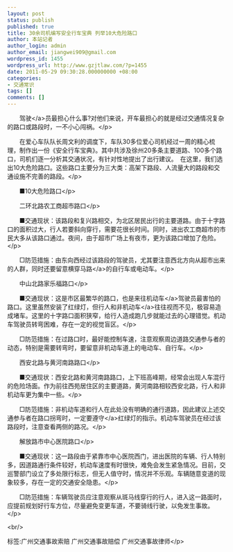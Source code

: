 ```yaml
---
layout: post
status: publish
published: true
title: 30余司机编写安全行车宝典 列举10大危险路口
author: 本站记者
author_login: admin
author_email: jiangwei909@gmail.com
wordpress_id: 1455
wordpress_url: http://www.gzjtlaw.com/?p=1455
date: 2011-05-29 09:30:28.000000000 +08:00
categories:
- 交通常识
tags: []
comments: []
---
```

<p><p>　　<a>驾驶<&#47;a>员最担心什么事?对他们来说，开车最担心的就是经过交通情况复杂的路口或路段时，一不小心闯祸。<&#47;p><p>　　在爱心车队队长周文利的调度下，车队30多位爱心司机经过一周的精心梳理，制作出一份《安全行车宝典》。其中共涉及徐州20多条主要道路、100多个路口，司机们逐一分析其交通状况，有针对性地提出了出行建议。　在这里，我们选出10大危险路口。这些路口主要分为三大类：高架下路段、人流量大的路段和交通设施不完善的路段。<&#47;p><p>　　■10大危险路口<&#47;p><p>　　二环北路农工商超市路口<&#47;p><p>　　■交通现状：该路段和复兴路相交，为北区居民出行的主要道路。由于十字路口的面积过大，行人若要斜向穿行，需要花很长时间。同时，进出农工商超市的市民大多从该路口通过。夜间，由于超市广场上有夜市，更为该路口增加了危险。<&#47;p><p>　　□防范措施：由东向西经过该路段的驾驶员，尤其要注意西北方向从超市出来的人群，同时还要留意<a>横穿马路<&#47;a>的自行车或电动车。<&#47;p><p>　　中山北路家乐福路口<&#47;p><p>　　■交通现状：这是市区最繁华的路口，也是来往<a>机动车<&#47;a>驾驶员最害怕的路口。这里虽然安装了红绿灯，但行人和<a>非机动车<&#47;a>往往视而不见，极容易造成堵车。这里的十字路口面积狭窄，给行人造成跑几步就能过去的心理错觉。机动车驾驶员转弯困难，存在一定的视觉盲区。<&#47;p><p>　　□防范措施：在过路口时，最好能控制车速，注意观察周边道路交通参与者的动态，特别是需要转弯时，要留意非机动车道上的电动车、自行车。<&#47;p><p>　　西安北路与黄河南路路口<&#47;p><p>　　■交通现状：西安北路和黄河南路路口，上下班高峰期，经常会出现人车混行的危险场面。作为前往西苑居住区的主要道路，黄河南路相较西安北路，行人和非机动车更为集中一些。<&#47;p><p>　　□防范措施：非机动车道和行人在此处没有明确的通行道路，因此建议上述交通参与者在路口拐弯时，一定要<a>遵守<&#47;a>红绿灯的指示。机动车驾驶员在经过该路段时，注意查看两侧的路况。<&#47;p><p>　　解放路市中心医院路口<&#47;p><p>　　■交通现状：这一路段由于紧靠市中心医院西门，进出医院的车辆、行人特别多，因道路通行条件较好，机动车速度有时很快，难免会发生紧急情况。目前，交巡警部门设立了多处限行标志，但无人值守时，情况并不乐观。车辆随意变道的现象较多，存在一定的交通安全隐患。<&#47;p><p>　　□防范措施：车辆驾驶员应注意观察从斑马线穿行的行人，进入这一路面时，应提前规划好行车方位，尽量避免变更车道，不要骑线行驶，以免发生事故。<&#47;p><br&#47;><p>标签:广州交通事故索赔 广州交通事故赔偿 广州交通事故律师<&#47;p>
